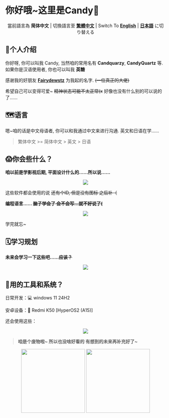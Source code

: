 # 你好哦~这里是Candy🍥

<p align = "center">
  當前語言為 <b>简体中文</b> | 
  切換語言至 <a href = "./README.md" ><b>繁體中文</b></a> | 
  Switch To <a href = "./README_EN.md" ><b>English</b></a> | 
  <a href = "./README_JP.md" ><b>日本語</b></a> に切り替える 
</p>

## 🍭个人介绍

你好呀, 你可以叫我 Candy, 当然咱的常用名有 **Candquarzy**, **CandyQuartz** 等. 如果你是汉语使用者, 你也可以叫我 **英糖**

感谢我的好朋友 [**Fairydewstz**](https://github.com/Lintha437) 为我起的名字. ~~(一位真正的大佬)~~

希望自己可以变得可爱~ ~~精神状态可能不太正常(x~~ 好像也没有什么别的可以说的了……

## 🗺️语言

嗯~咱的话是中文母语者, 你可以和我通过中文来进行沟通. 英文和日语在学……

> 繁体中文 >= 简体中文 > 英文 > 日语

## 😱你会些什么？

**咱以前是学影视后期, 平面设计什么的……所以说……**

<p align="center">
  <a href="https://skillicons.dev">
    <img src="https://skillicons.dev/icons?i=ps,pr,ae,au,ai" />
  </a>
</p>

这些软件都会使用的说 ~~还有个ID, 但是没有图标 之后补（~~

**编程语言…… ~~脑子学会了 会不会写…就不好说了(~~**

<p align="center">
  <a href="https://skillicons.dev">
    <img src="https://skillicons.dev/icons?i=c,cpp,html,css,js,ts,java,kotlin,python" />
  </a>
</p>

学完就忘~

## 🗓学习规划

**未来会学习一下这些吧……~~应该？~~**

<p align="center">
  <a href="https://skillicons.dev">
    <img src="https://skillicons.dev/icons?i=rust,go" />
  </a>
</p>

## 📲用的工具和系统？

日常开发：💻 windows 11 24H2

安卓设备：📱 Redmi K50 [HyperOS2 (A15)]

还会使用这些：

<p align="center">
  <a href="https://skillicons.dev">
    <img src="https://skillicons.dev/icons?i=visualstudio,vscode,linux,docker,idea,androidstudio" />
  </a>
</p>

> **咱是个废物啦~ 所以也没啥好看的 有想到的未来再补充好了~**

<div align="center">
  <img src="https://github-readme-stats.vercel.app/api?username=Candquarzy&show_icons=true&theme=omni" height="200px">
  <img src="https://github-readme-stats.vercel.app/api/top-langs/?username=Candquarzy&layout=donut&theme=omni" height="200px">
</div>

